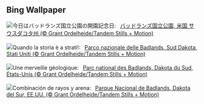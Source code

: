 ## Bing Wallpaper
![](https://www.bing.com/th?id=OHR.BadlandsSunrise_JA-JP0594221338_UHD.jpg&w=1000)今日はバッドランズ国立公園の開園記念日:&nbsp;&ensp;[バッドランズ国立公園, 米国 サウスダコタ州 (© Grant Ordelheide/Tandem Stills + Motion)](https://www.bing.com/th?id=OHR.BadlandsSunrise_JA-JP0594221338_UHD.jpg)
<br><br/>
![](https://www.bing.com/th?id=OHR.BadlandsSunrise_IT-IT9035430276_UHD.jpg&w=1000)Quando la storia è a strati!:&nbsp;&ensp;[Parco nazionale delle Badlands, Sud Dakota, Stati Uniti (© Grant Ordelheide/Tandem Stills + Motion)](https://www.bing.com/th?id=OHR.BadlandsSunrise_IT-IT9035430276_UHD.jpg)
<br><br/>
![](https://www.bing.com/th?id=OHR.BadlandsSunrise_FR-FR3335076381_UHD.jpg&w=1000)Une merveille géologique:&nbsp;&ensp;[Parc national des Badlands, Dakota du Sud, États-Unis (© Grant Ordelheide/Tandem Stills + Motion)](https://www.bing.com/th?id=OHR.BadlandsSunrise_FR-FR3335076381_UHD.jpg)
<br><br/>
![](https://www.bing.com/th?id=OHR.BadlandsSunrise_ES-ES5802974564_UHD.jpg&w=1000)Combinación de rayos y arena:&nbsp;&ensp;[Parque Nacional de Badlands, Dakota del Sur, EE.UU. (© Grant Ordelheide/Tandem Stills + Motion)](https://www.bing.com/th?id=OHR.BadlandsSunrise_ES-ES5802974564_UHD.jpg)
<br><br/>
